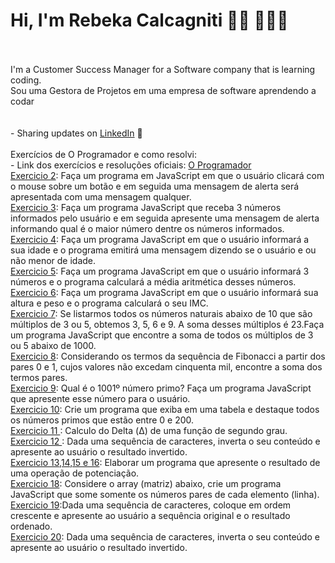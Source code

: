 # Hi, I'm Rebeka Calcagniti 👋🏾 👩🏾‍💻
<br>
<br>
I'm a Customer Success Manager for a Software company that is learning coding.<br>
Sou uma Gestora de Projetos em uma empresa de software aprendendo a codar<br>
<br>
<br>
- Sharing updates on <a href="https://www.linkedin.com/in/rebeka-calcagniti-308820116/">LinkedIn</a> 💼
<br>
<br>
Exercícios de O Programador e como resolvi:<br>
- Link dos exercícios e resoluções oficiais: <a href="https://oprogramador.bsb.br/aprenderjs_exercicios.php"> O Programador </a><br>
  <a href="https://github.com/rcalcagniti/estudandocodigo/blob/main/JavaScript/Exercicios%20O%20Programador/exercicio%202.html">Exercicio 2</a>: Faça um programa em JavaScript em que o usuário clicará com o mouse sobre um botão e em seguida uma mensagem de alerta será apresentada com uma mensagem qualquer.<br>
  <a href="https://github.com/rcalcagniti/estudandocodigo/blob/main/JavaScript/Exercicios%20O%20Programador/exercicio%203.html">Exercicio 3</a>: Faça um programa JavaScript que receba 3 números informados pelo usuário e em seguida apresente uma mensagem de alerta informando qual é o maior número dentre os números informados.<br>
  <a href="https://github.com/rcalcagniti/estudandocodigo/blob/main/JavaScript/Exercicios%20O%20Programador/exercicio%204.html">Exercicio 4</a>: Faça um programa JavaScript em que o usuário informará a sua idade e o programa emitirá uma mensagem dizendo se o usuário e ou não menor de idade.<br>
  <a href="https://github.com/rcalcagniti/estudandocodigo/blob/main/JavaScript/Exercicios%20O%20Programador/Exercicio%205.html">Exercicio 5</a>: Faça um programa JavaScript em que o usuário informará 3 números e o programa calculará a média aritmética desses números.<br>
  <a href="https://github.com/rcalcagniti/estudandocodigo/blob/main/JavaScript/Exercicios%20O%20Programador/Exercicio%206.html">Exercicio 6</a>: Faça um programa JavaScript em que o usuário informará sua altura e peso e o programa calculará o seu IMC.<br>
  <a href="https://github.com/rcalcagniti/estudandocodigo/blob/main/JavaScript/Exercicios%20O%20Programador/Exercicio%207.html">Exercicio 7</a>: Se listarmos todos os números naturais abaixo de 10 que são múltiplos de 3 ou 5, obtemos 3, 5, 6 e 9. A soma desses múltiplos é 23.Faça um programa JavaScript que encontre a soma de todos os múltiplos de 3 ou 5 abaixo de 1000.<br>
  <a href="https://github.com/rcalcagniti/estudandocodigo/blob/main/JavaScript/Exercicios%20O%20Programador/Exercicio%208.html">Exercicio 8</a>: Considerando os termos da sequência de Fibonacci a partir dos pares 0 e 1, cujos valores não excedam cinquenta mil, encontre a soma dos termos pares.<br>
  <a href="https://github.com/rcalcagniti/estudandocodigo/blob/main/JavaScript/Exercicios%20O%20Programador/Exercicio%209.html">Exercicio 9</a>: Qual é o 1001º número primo? Faça um programa JavaScript que apresente esse número para o usuário.<br>
  <a href="https://github.com/rcalcagniti/estudandocodigo/blob/main/JavaScript/Exercicios%20O%20Programador/Exercicio%2010.html">Exercicio 10</a>: Crie um programa que exiba em uma tabela e destaque todos os números primos que estão entre 0 e 200.<br>
  <a href="https://github.com/rcalcagniti/estudandocodigo/blob/main/JavaScript/Exercicios%20O%20Programador/Exercicio%2011.html">Exercicio 11 </a>: Calculo do Delta (Δ) de uma função de segundo grau.<br>
  <a href="https://github.com/rcalcagniti/estudandocodigo/blob/main/JavaScript/Exercicios%20O%20Programador/Exercicio%2012.html">Exercicio 12 </a>: Dada uma sequência de caracteres, inverta o seu conteúdo e apresente ao usuário o resultado invertido.<br>
  <a href="https://github.com/rcalcagniti/estudandocodigo/blob/main/JavaScript/Exercicios%20O%20Programador/Exercicio%2013%2014%2015.html">Exercicio 13,14,15 e 16</a>: Elaborar um programa que apresente o resultado de uma operação de potenciação.<br>
  <a href="https://github.com/rcalcagniti/estudandocodigo/blob/main/JavaScript/Exercicios%20O%20Programador/Exercicio%2018.html">Exercicio 18</a>: Considere o array (matriz) abaixo, crie um programa JavaScript que some somente os números pares de cada elemento (linha).<br>
  <a href="https://github.com/rcalcagniti/estudandocodigo/blob/main/JavaScript/Exercicios%20O%20Programador/Exercicio%2019.html">Exercicio 19</a>:Dada uma sequência de caracteres, coloque em ordem crescente e apresente ao usuário a sequência original e o resultado ordenado.<br>
  <a href="https://github.com/rcalcagniti/estudandocodigo/blob/main/JavaScript/Exercicios%20O%20Programador/Exercicio%2020.html">Exercicio 20</a>: Dada uma sequência de caracteres, inverta o seu conteúdo e apresente ao usuário o resultado invertido.<br>
  <br>
